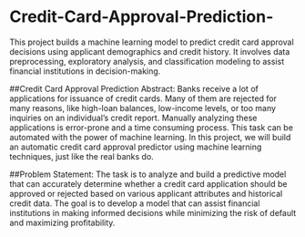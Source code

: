 # Credit-Card-Approval-Prediction-
This project builds a machine learning model to predict credit card approval decisions using applicant demographics and credit history. 
It involves data preprocessing, exploratory analysis, and classification modeling to assist financial institutions in decision-making.
 
##Credit Card Approval Prediction
Abstract:
Banks receive a lot of applications for issuance of credit cards. Many of them are rejected for many reasons, like high-loan balances, low-income levels, or too many inquiries on an individual’s credit report. Manually analyzing these applications is error-prone and a time consuming process. This task can be automated with the power of machine learning. In this project, we will build an automatic credit card approval predictor using machine learning techniques, just like the real banks do. 
 
##Problem Statement: 
The task is to analyze and build a predictive model that can accurately determine whether a credit card application should be approved or rejected based on various applicant attributes and historical credit data. The goal is to develop a model that can assist financial institutions in making informed decisions while minimizing the risk of default and maximizing profitability. 
 
 
